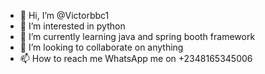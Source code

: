 - 👋 Hi, I’m @Victorbbc1
- 👀 I’m interested in python
- 🌱 I’m currently learning java and spring booth framework
- 💞️ I’m looking to collaborate on anything
- 📫 How to reach me WhatsApp me on +2348165345006

<!---
Victorbbc1/Victorbbc1 is a ✨ special ✨ repository because its `README.md` (this file) appears on your GitHub profile.
You can click the Preview link to take a look at your changes.
--->
